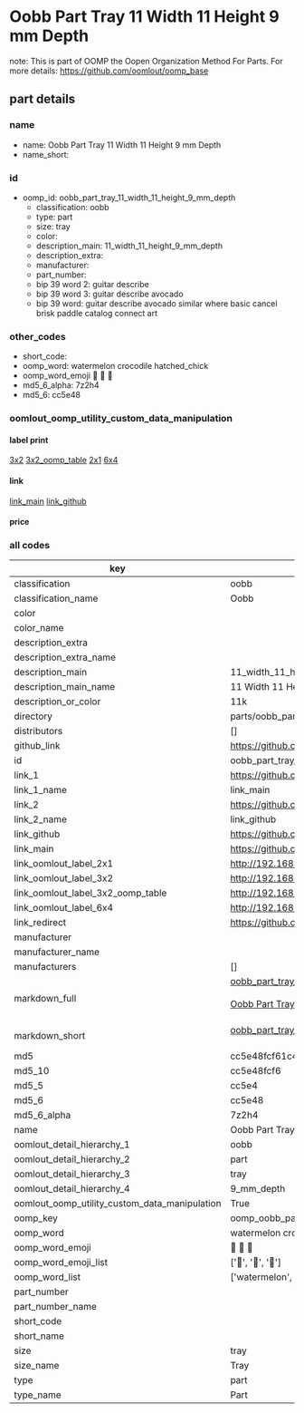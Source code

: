 # Oobb Part Tray 11 Width 11 Height 9 mm Depth  

note: This is part of OOMP the Oopen Organization Method For Parts. For more details: https://github.com/oomlout/oomp_base

##  part details
  







### name
* name: Oobb Part Tray 11 Width 11 Height 9 mm Depth
* name_short: 
### id
* oomp_id: oobb_part_tray_11_width_11_height_9_mm_depth
  * classification: oobb
  * type: part
  * size: tray
  * color: 
  * description_main: 11_width_11_height_9_mm_depth
  * description_extra: 
  * manufacturer: 
  * part_number: 
  * bip 39 word 2: guitar describe
  * bip 39 word 3: guitar describe avocado
  * bip 39 word: guitar describe avocado similar where basic cancel brisk paddle catalog connect art

### other_codes
* short_code: 
* oomp_word: watermelon crocodile hatched_chick
* oomp_word_emoji :watermelon: :crocodile: :hatched_chick:
* md5_6_alpha: 7z2h4
* md5_6: cc5e48






### oomlout_oomp_utility_custom_data_manipulation
#### label print
[3x2](http://192.168.1.245:1112/?label=oomp%207z2h4)
[3x2_oomp_table](http://192.168.1.108:1112/?label=oomp%207z2h4)
[2x1](http://192.168.1.242:1112/?label=oomp%207z2h4)
[6x4](http://192.168.1.55:1112/?label=oomp%207z2h4)    

#### link

[link_main](https://github.com/oomlout/oomlout_oomp_version_1_messy/tree/main/parts/oobb_part_tray_11_width_11_height_9_mm_depth) [link_github](https://github.com/oomlout/oomlout_oomp_version_1_messy/tree/main/parts/oobb_part_tray_11_width_11_height_9_mm_depth)                             

#### price







### all codes 
| key | value |  
| --- | --- |  
| classification | oobb |  
| classification_name | Oobb |  
| color |  |  
| color_name |  |  
| description_extra |  |  
| description_extra_name |  |  
| description_main | 11_width_11_height_9_mm_depth |  
| description_main_name | 11 Width 11 Height 9 mm Depth |  
| description_or_color | 11k |  
| directory | parts/oobb_part_tray_11_width_11_height_9_mm_depth |  
| distributors | [] |  
| github_link | https://github.com/oomlout/oomlout_oomp_part_src/tree/main/parts/oobb_part_tray_11_width_11_height_9_mm_depth |  
| id | oobb_part_tray_11_width_11_height_9_mm_depth |  
| link_1 | https://github.com/oomlout/oomlout_oomp_version_1_messy/tree/main/parts/oobb_part_tray_11_width_11_height_9_mm_depth |  
| link_1_name | link_main |  
| link_2 | https://github.com/oomlout/oomlout_oomp_version_1_messy/tree/main/parts/oobb_part_tray_11_width_11_height_9_mm_depth |  
| link_2_name | link_github |  
| link_github | https://github.com/oomlout/oomlout_oomp_version_1_messy/tree/main/parts/oobb_part_tray_11_width_11_height_9_mm_depth |  
| link_main | https://github.com/oomlout/oomlout_oomp_version_1_messy/tree/main/parts/oobb_part_tray_11_width_11_height_9_mm_depth |  
| link_oomlout_label_2x1 | http://192.168.1.242:1112/?label=oomp%207z2h4 |  
| link_oomlout_label_3x2 | http://192.168.1.245:1112/?label=oomp%207z2h4 |  
| link_oomlout_label_3x2_oomp_table | http://192.168.1.108:1112/?label=oomp%207z2h4 |  
| link_oomlout_label_6x4 | http://192.168.1.55:1112/?label=oomp%207z2h4 |  
| link_redirect | https://github.com/oomlout/oomlout_oomp_version_1_messy/tree/main/parts/oobb_part_tray_11_width_11_height_9_mm_depth |  
| manufacturer |  |  
| manufacturer_name |  |  
| manufacturers | [] |  
| markdown_full | [oobb_part_tray_11_width_11_height_9_mm_depth](none)<br>[](none)<br>[Oobb Part Tray 11 Width 11 Height 9 Mm Depth](none)<br><br> |  
| markdown_short | [oobb_part_tray_11_width_11_height_9_mm_depth](none)<br><br> |  
| md5 | cc5e48fcf61c44244c7d2c8e1fcee33e |  
| md5_10 | cc5e48fcf6 |  
| md5_5 | cc5e4 |  
| md5_6 | cc5e48 |  
| md5_6_alpha | 7z2h4 |  
| name | Oobb Part Tray 11 Width 11 Height 9 mm Depth |  
| oomlout_detail_hierarchy_1 | oobb |  
| oomlout_detail_hierarchy_2 | part |  
| oomlout_detail_hierarchy_3 | tray |  
| oomlout_detail_hierarchy_4 | 9_mm_depth |  
| oomlout_oomp_utility_custom_data_manipulation | True |  
| oomp_key | oomp_oobb_part_tray_11_width_11_height_9_mm_depth |  
| oomp_word | watermelon crocodile hatched_chick |  
| oomp_word_emoji | :watermelon: :crocodile: :hatched_chick: |  
| oomp_word_emoji_list | [':watermelon:', ':crocodile:', ':hatched_chick:'] |  
| oomp_word_list | ['watermelon', 'crocodile', 'hatched_chick'] |  
| part_number |  |  
| part_number_name |  |  
| short_code |  |  
| short_name |  |  
| size | tray |  
| size_name | Tray |  
| type | part |  
| type_name | Part |  
